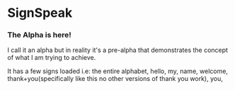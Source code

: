 # SignSpeak

### The Alpha is here!

I call it an alpha but in reality it's a pre-alpha that demonstrates the concept of what I am trying to achieve.

It has a few signs loaded i.e: the entire alphabet, hello, my, name, welcome, thank+you(specifically like this no other versions of thank you work), you,
